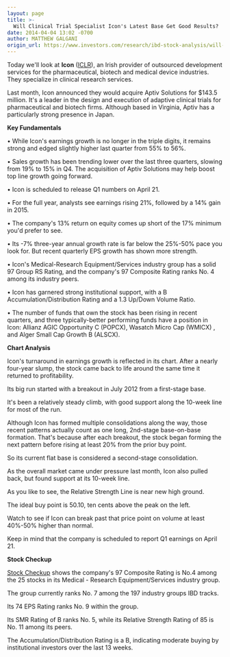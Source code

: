 ```yaml
---
layout: page
title: >-
  Will Clinical Trial Specialist Icon's Latest Base Get Good Results?
date: 2014-04-04 13:02 -0700
author: MATTHEW GALGANI
origin_url: https://www.investors.com/research/ibd-stock-analysis/will-clinical-trial-specialist-icons-latest-base-get-good-results/
---
```





  



Today we'll look at **Icon** ([ICLR](https://research.investors.com/quote.aspx?symbol=ICLR)), an Irish provider of outsourced development services for the pharmaceutical, biotech and medical device industries. They specialize in clinical research services.

  

Last month, Icon announced they would acquire Aptiv Solutions for $143.5 million. It's a leader in the design and execution of adaptive clinical trials for pharmaceutical and biotech firms. Although based in Virginia, Aptiv has a particularly strong presence in Japan.

  

**Key Fundamentals**

  

• While Icon's earnings growth is no longer in the triple digits, it remains strong and edged slightly higher last quarter from 55% to 56%.

  

• Sales growth has been trending lower over the last three quarters, slowing from 19% to 15% in Q4. The acquisition of Aptiv Solutions may help boost top line growth going forward.

  

• Icon is scheduled to release Q1 numbers on April 21.

  

• For the full year, analysts see earnings rising 21%, followed by a 14% gain in 2015.

  

• The company's 13% return on equity comes up short of the 17% minimum you'd prefer to see.

  

• Its -7% three-year annual growth rate is far below the 25%-50% pace you look for. But recent quarterly EPS growth has shown more strength.

  

• Icon's Medical-Research Equipment/Services industry group has a solid 97 Group RS Rating, and the company's 97 Composite Rating ranks No. 4 among its industry peers.

  

• Icon has garnered strong institutional support, with a B Accumulation/Distribution Rating and a 1.3 Up/Down Volume Ratio.

  

• The number of funds that own the stock has been rising in recent quarters, and three typically-better performing funds have a position in Icon: Allianz AGIC Opportunity C (POPCX), Wasatch Micro Cap (WMICX) , and Alger Small Cap Growth B (ALSCX).

  

**Chart Analysis**

  

Icon's turnaround in earnings growth is reflected in its chart. After a nearly four-year slump, the stock came back to life around the same time it returned to profitability.

  

Its big run started with a breakout in July 2012 from a first-stage base.

  

It's been a relatively steady climb, with good support along the 10-week line for most of the run.

  

Although Icon has formed multiple consolidations along the way, those recent patterns actually count as one long, 2nd-stage base-on-base formation. That's because after each breakout, the stock began forming the next pattern before rising at least 20% from the prior buy point.

  

So its current flat base is considered a second-stage consolidation.

  

As the overall market came under pressure last month, Icon also pulled back, but found support at its 10-week line.

  

As you like to see, the Relative Strength Line is near new high ground.

  

The ideal buy point is 50.10, ten cents above the peak on the left.

  

Watch to see if Icon can break past that price point on volume at least 40%-50% higher than normal.

  

Keep in mind that the company is scheduled to report Q1 earnings on April 21.

  

**Stock Checkup**

  

[Stock Checkup](http://research.investors.com/stock-checkup/nasdaq-icon-plc-iclr.aspx) shows the company's 97 Composite Rating is No.4 among the 25 stocks in its Medical - Research Equipment/Services industry group.

  

The group currently ranks No. 7 among the 197 industry groups IBD tracks.

  

Its 74 EPS Rating ranks No. 9 within the group.

  

Its SMR Rating of B ranks No. 5, while its Relative Strength Rating of 85 is No. 11 among its peers.

  

The Accumulation/Distribution Rating is a B, indicating moderate buying by institutional investors over the last 13 weeks.




